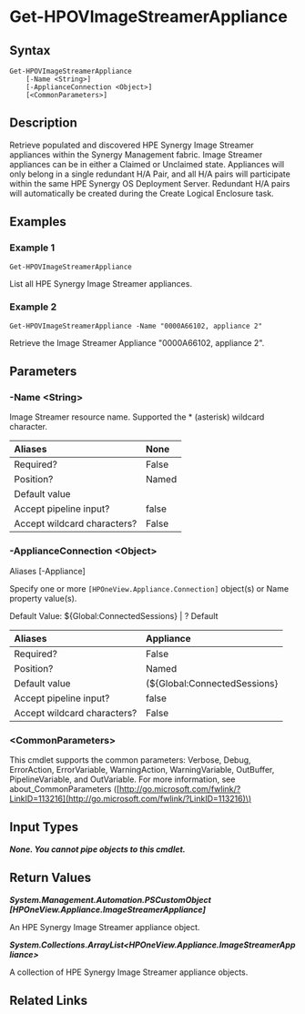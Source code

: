 ﻿---
description: 
---

# Get-HPOVImageStreamerAppliance

## Syntax

```text
Get-HPOVImageStreamerAppliance
    [-Name <String>]
    [-ApplianceConnection <Object>]
    [<CommonParameters>]
```

## Description

Retrieve populated and discovered HPE Synergy Image Streamer appliances within the Synergy Management fabric.  Image Streamer appliances can be in either a Claimed or Unclaimed state.  Appliances will only belong in a single redundant H/A Pair, and all H/A pairs will participate within the same HPE Synergy OS Deployment Server.  Redundant H/A pairs will automatically be created during the Create Logical Enclosure task.
## Examples

###  Example 1 

```text
Get-HPOVImageStreamerAppliance

```

List all HPE Synergy Image Streamer appliances.

###  Example 2 

```text
Get-HPOVImageStreamerAppliance -Name "0000A66102, appliance 2"

```

Retrieve the Image Streamer Appliance "0000A66102, appliance 2".

## Parameters

### -Name &lt;String&gt;

Image Streamer resource name.  Supported the * (asterisk) wildcard character.

| Aliases | None |
| :--- | :--- |
| Required? | False |
| Position? | Named |
| Default value |  |
| Accept pipeline input? | false |
| Accept wildcard characters? | False |

### -ApplianceConnection &lt;Object&gt;

Aliases [-Appliance]

Specify one or more `[HPOneView.Appliance.Connection]` object(s) or Name property value(s).

Default Value: ${Global:ConnectedSessions} | ? Default

| Aliases | Appliance |
| :--- | :--- |
| Required? | False |
| Position? | Named |
| Default value | (${Global:ConnectedSessions} | ? Default) |
| Accept pipeline input? | false |
| Accept wildcard characters? | False |

### &lt;CommonParameters&gt;

This cmdlet supports the common parameters: Verbose, Debug, ErrorAction, ErrorVariable, WarningAction, WarningVariable, OutBuffer, PipelineVariable, and OutVariable. For more information, see about\_CommonParameters \([http://go.microsoft.com/fwlink/?LinkID=113216](http://go.microsoft.com/fwlink/?LinkID=113216)\)

## Input Types

_**None.  You cannot pipe objects to this cmdlet.**_



## Return Values

_**System.Management.Automation.PSCustomObject [HPOneView.Appliance.ImageStreamerAppliance]**_

An HPE Synergy Image Streamer appliance object.


_**System.Collections.ArrayList<HPOneView.Appliance.ImageStreamerAppliance>**_

A collection of HPE Synergy Image Streamer appliance objects.


## Related Links

